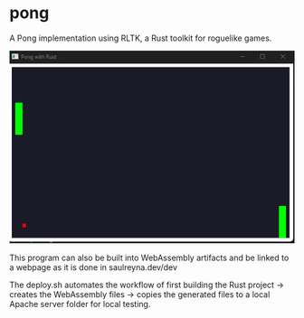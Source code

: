 # pong
A Pong implementation using RLTK, a Rust toolkit for roguelike games.

![pong](./pong.png)

This program can also be built into WebAssembly artifacts and be linked to a webpage as it is done in saulreyna.dev/dev

The deploy.sh automates the workflow of first building the Rust project -> creates the WebAssembly files -> copies the generated files to a local Apache server folder for local testing.
